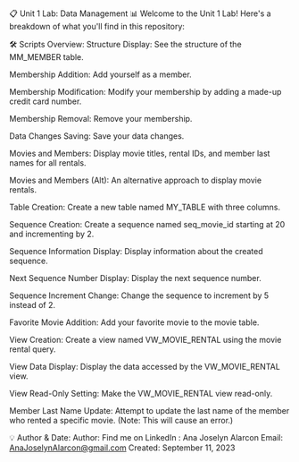 📋 Unit 1 Lab: Data Management 📊
Welcome to the Unit 1 Lab! Here's a breakdown of what you'll find in this repository:

🛠️ Scripts Overview:
Structure Display: See the structure of the MM_MEMBER table.

Membership Addition: Add yourself as a member.

Membership Modification: Modify your membership by adding a made-up credit card number.

Membership Removal: Remove your membership.

Data Changes Saving: Save your data changes.

Movies and Members: Display movie titles, rental IDs, and member last names for all rentals.

Movies and Members (Alt): An alternative approach to display movie rentals.

Table Creation: Create a new table named MY_TABLE with three columns.

Sequence Creation: Create a sequence named seq_movie_id starting at 20 and incrementing by 2.

Sequence Information Display: Display information about the created sequence.

Next Sequence Number Display: Display the next sequence number.

Sequence Increment Change: Change the sequence to increment by 5 instead of 2.

Favorite Movie Addition: Add your favorite movie to the movie table.

View Creation: Create a view named VW_MOVIE_RENTAL using the movie rental query.

View Data Display: Display the data accessed by the VW_MOVIE_RENTAL view.

View Read-Only Setting: Make the VW_MOVIE_RENTAL view read-only.

Member Last Name Update: Attempt to update the last name of the member who rented a specific movie. (Note: This will cause an error.)




💡 Author & Date:
Author: 
Find me on LinkedIn : Ana Joselyn Alarcon
Email: AnaJoselynAlarcon@gmail.com
Created: September 11, 2023
